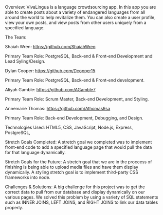 Overview:
VivaLingua is a language crowdsourcing app. In this app you are able to create posts about a variety of endangered languages from all around the world to help revitalize them. You can also create a user profile, view your own posts, and view posts from other users uniquely from a specified language.


The Team:



Shaiah Wren: https://github.com/ShaiahWren

Primary Team Role: PostgreSQL, Back-end & Front-end Development and Lead Syling/Design.




Dylan Cooper: https://github.com/Dcooper15

Primary Team Role: PostgreSQL, Back-end & Front-end development.





Aliyah Gamble: https://github.com/AGamble7

Primary Team Role: Scrum Master, Back-end Development, and Styling.





Annemarie Thomas: https://github.com/Athomas9sa

Primary Team Role: Back-end Development, Debugging, and Design.





Technologies Used:
HTML5,
CSS,
JavaScript,
Node.js,
Express,
PostgreSQL,


Stretch Goals Completed:
A stretch goal we completed was to implement front-end code to add a specified language page that would pull the data for that language dynamically.



Stretch Goals for the Future:
A stretch goal that we are in the proccess of finishing is being able to upload media files and have them display dynamically. A styling stretch goal is to implement third-party CSS frameworks into node. 




Challenges & Solutions:
A big challenge for this project was to get the correct data to pull from our database and display dynamically on our various pages. We solved this problem by using a variety of SQL statements such as INNER JOINS, LEFT JOINS, and RIGHT JOINS to link our data tables properly.
